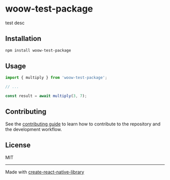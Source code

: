 # woow-test-package

test desc

## Installation

```sh
npm install woow-test-package
```

## Usage


```js
import { multiply } from 'woow-test-package';

// ...

const result = await multiply(3, 7);
```


## Contributing

See the [contributing guide](CONTRIBUTING.md) to learn how to contribute to the repository and the development workflow.

## License

MIT

---

Made with [create-react-native-library](https://github.com/callstack/react-native-builder-bob)
